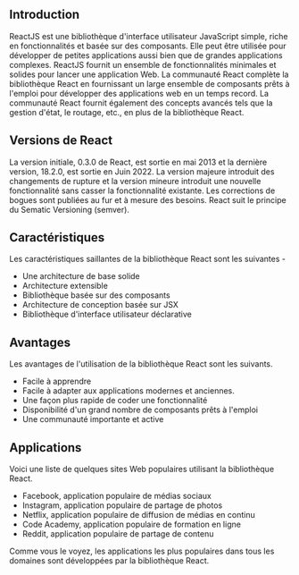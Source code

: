 ## Introduction

ReactJS est une bibliothèque d'interface utilisateur JavaScript simple, riche en fonctionnalités et basée sur des composants. Elle peut être utilisée pour développer de petites applications aussi bien que de grandes applications complexes. ReactJS fournit un ensemble de fonctionnalités minimales et solides pour lancer une application Web. La communauté React complète la bibliothèque React en fournissant un large ensemble de composants prêts à l'emploi pour développer des applications web en un temps record. La communauté React fournit également des concepts avancés tels que la gestion d'état, le routage, etc., en plus de la bibliothèque React.

## Versions de React

La version initiale, 0.3.0 de React, est sortie en mai 2013 et la dernière version, 18.2.0, est sortie en Juin 2022. La version majeure introduit des changements de rupture et la version mineure introduit une nouvelle fonctionnalité sans casser la fonctionnalité existante. Les corrections de bogues sont publiées au fur et à mesure des besoins. React suit le principe du Sematic Versioning (semver).

## Caractéristiques

Les caractéristiques saillantes de la bibliothèque React sont les suivantes -

- Une architecture de base solide
- Architecture extensible
- Bibliothèque basée sur des composants
- Architecture de conception basée sur JSX
- Bibliothèque d'interface utilisateur déclarative

## Avantages

Les avantages de l'utilisation de la bibliothèque React sont les suivants.

- Facile à apprendre
- Facile à adapter aux applications modernes et anciennes.
- Une façon plus rapide de coder une fonctionnalité
- Disponibilité d'un grand nombre de composants prêts à l'emploi
- Une communauté importante et active

## Applications

Voici une liste de quelques sites Web populaires utilisant la bibliothèque React.

- Facebook, application populaire de médias sociaux
- Instagram, application populaire de partage de photos
- Netflix, application populaire de diffusion de médias en continu
- Code Academy, application populaire de formation en ligne
- Reddit, application populaire de partage de contenu

Comme vous le voyez, les applications les plus populaires dans tous les domaines sont développées par la bibliothèque React.